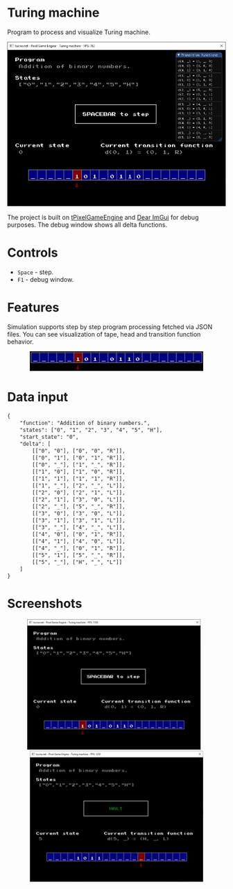 # Turing machine
Program to process and visualize Turing machine.

<p align="center">  
  <img src="doc/3.jpg">
</p>

The project is built on [tPixelGameEngine](https://github.com/tucna/tPixelGameEngine) and [Dear ImGui](https://github.com/ocornut/imgui) for debug purposes. The debug window shows all delta functions.

# Controls
- `Space` - step.
- `F1` - debug window.

# Features
Simulation supports step by step program processing fetched via JSON files. You can see visualization of tape, head and transition function behavior.
<p align="center">  
  <img src="doc/steps.gif" width="400px">
</p>

# Data input
```
{
    "function": "Addition of binary numbers.",
    "states": ["0", "1", "2", "3", "4", "5", "H"],
    "start_state": "0",
    "delta": [
        [["0", "0"], ["0", "0", "R"]],
        [["0", "1"], ["0", "1", "R"]],
        [["0", "_"], ["1", "_", "R"]],
        [["1", "0"], ["1", "0", "R"]],
        [["1", "1"], ["1", "1", "R"]],
        [["1", "_"], ["2", "_", "L"]],
        [["2", "0"], ["2", "1", "L"]],
        [["2", "1"], ["3", "0", "L"]],
        [["2", "_"], ["5", "_", "R"]],
        [["3", "0"], ["3", "0", "L"]],
        [["3", "1"], ["3", "1", "L"]],
        [["3", "_"], ["4", "_", "L"]],
        [["4", "0"], ["0", "1", "R"]],
        [["4", "1"], ["4", "0", "L"]],
        [["4", "_"], ["0", "1", "R"]],
        [["5", "1"], ["5", "_", "R"]],
        [["5", "_"], ["H", "_", "L"]]
    ]
}
```

# Screenshots
<p align="center">  
  <img src="doc/1.jpg" width="400px">&nbsp; &nbsp; <img src="doc/2.jpg" width="400px">
</p>
